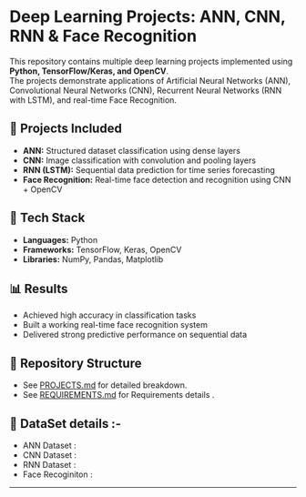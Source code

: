 # Deep Learning Projects: ANN, CNN, RNN & Face Recognition  

This repository contains multiple deep learning projects implemented using **Python, TensorFlow/Keras, and OpenCV**.  
The projects demonstrate applications of Artificial Neural Networks (ANN), Convolutional Neural Networks (CNN), Recurrent Neural Networks (RNN with LSTM), and real-time Face Recognition.  

## 📌 Projects Included  
- **ANN:** Structured dataset classification using dense layers  
- **CNN:** Image classification with convolution and pooling layers  
- **RNN (LSTM):** Sequential data prediction for time series forecasting  
- **Face Recognition:** Real-time face detection and recognition using CNN + OpenCV  

## 🚀 Tech Stack  
- **Languages:** Python  
- **Frameworks:** TensorFlow, Keras, OpenCV  
- **Libraries:** NumPy, Pandas, Matplotlib  

## 📊 Results  
- Achieved high accuracy in classification tasks  
- Built a working real-time face recognition system  
- Delivered strong predictive performance on sequential data  

## 📂 Repository Structure  
- See [PROJECTS.md](PROJECTS.md) for detailed breakdown.
- See [REQUIREMENTS.md](https://github.com/Aniru1105/Deep-Learning-Projects-ANN-CNN-RNN-and-Face-Recognition/blob/main/REQUIREMENTS.txt) for Requirements details .

## 📂 DataSet details :-
- ANN Dataset : 
- CNN Dataset :
- RNN Dataset :
- Face Recoginiton :
---
 
